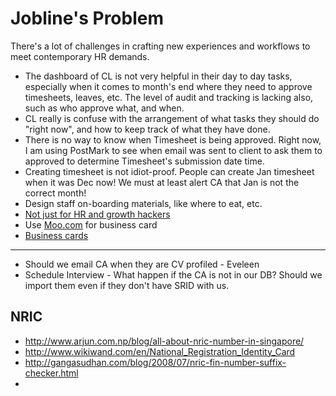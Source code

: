 # Jobline's Problem

There's a lot of challenges in crafting new experiences and workflows to meet contemporary HR demands.

* The dashboard of CL is not very helpful in their day to day tasks, especially when it comes to month's end where they need to approve timesheets, leaves, etc. The level of audit and tracking is lacking also, such as who approve what, and when.
* CL really is confuse with the arrangement of what tasks they should do "right now", and how to keep track of what they have done.
* There is no way to know when Timesheet is being approved. Right now, I am using PostMark to see when email was sent to client to ask them to approved to determine Timesheet's submission date time.
* Creating timesheet is not idiot-proof. People can create Jan timesheet when it was Dec now! We must at least alert CA that Jan is not the correct month!
* Design staff on-boarding materials, like where to eat, etc.
* [Not just for HR and growth hackers](http://pjrvs.com/a/onboarding)
* Use [Moo.com](http://uk.moo.com/design-templates/luxe/business-cards/) for business card
* [Business cards](https://news.layervault.com/stories/32362-ask-dn-best-online-places-to-order-business-cards-from)

---

* Should we email CA when they are CV profiled - Eveleen
* Schedule Interview - What happen if the CA is not in our DB? Should we import them even if they don't have SRID with us.

## NRIC

* http://www.arjun.com.np/blog/all-about-nric-number-in-singapore/
* http://www.wikiwand.com/en/National_Registration_Identity_Card
* http://gangasudhan.com/blog/2008/07/nric-fin-number-suffix-checker.html
* 